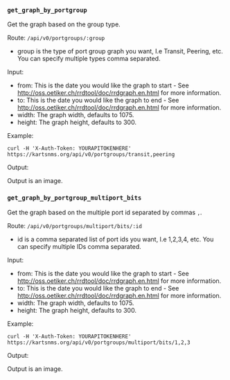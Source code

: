 ### `get_graph_by_portgroup`

Get the graph based on the group type.

Route: `/api/v0/portgroups/:group`

- group is the type of port group graph you want, I.e Transit,
  Peering, etc. You can specify multiple types comma separated.

Input:

- from: This is the date you would like the graph to start - See
  <http://oss.oetiker.ch/rrdtool/doc/rrdgraph.en.html> for more information.
- to: This is the date you would like the graph to end - See
  <http://oss.oetiker.ch/rrdtool/doc/rrdgraph.en.html> for more information.
- width: The graph width, defaults to 1075.
- height: The graph height, defaults to 300.

Example:

```curl
curl -H 'X-Auth-Token: YOURAPITOKENHERE' https://kartsnms.org/api/v0/portgroups/transit,peering
```

Output:

Output is an image.

### `get_graph_by_portgroup_multiport_bits`

Get the graph based on the multiple port id separated by commas `,`.

Route: `/api/v0/portgroups/multiport/bits/:id`

- id is a comma separated list of port ids you want, I.e 1,2,3,4,
  etc. You can specify multiple IDs comma separated.

Input:

- from: This is the date you would like the graph to start - See
  <http://oss.oetiker.ch/rrdtool/doc/rrdgraph.en.html> for more information.
- to: This is the date you would like the graph to end - See
  <http://oss.oetiker.ch/rrdtool/doc/rrdgraph.en.html> for more information.
- width: The graph width, defaults to 1075.
- height: The graph height, defaults to 300.

Example:

```curl
curl -H 'X-Auth-Token: YOURAPITOKENHERE' https://kartsnms.org/api/v0/portgroups/multiport/bits/1,2,3
```

Output:

Output is an image.
